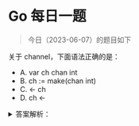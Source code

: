 # Go 每日一题

> 今日（2023-06-07）的题目如下

关于 channel，下面语法正确的是：

- A. var ch chan int
- B. ch := make(chan int)
- C. <- ch
- D. ch <-


<details>
<summary>答案解析：</summary>
<div>

参考答案及解析：ABC。

A、B 都是声明 channel；C 读取 channel；写 channel 是必须带上值，所以 D 错误。


</div>
</details>
